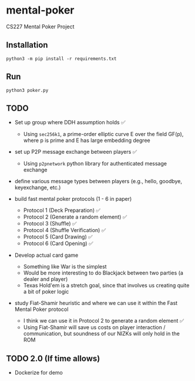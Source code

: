 # mental-poker
CS227 Mental Poker Project

## Installation
`python3 -m pip install -r requirements.txt`

## Run
`python3 poker.py`


## TODO
- Set up group where DDH assumption holds :white_check_mark:
    - Using `sec256k1`, a prime-order elliptic curve E over the field GF(p), where p is prime and E has large embedding degree
- set up P2P message exchange between players :white_check_mark:
    - Using `p2pnetwork` python library for authenticated message exchange
- define various message types between players (e.g., hello, goodbye, keyexchange, etc.) 
- build fast mental poker protocols (1 - 6 in paper) 
    - Protocol 1 (Deck Preparation) :white_check_mark:
    - Protocol 2 (Generate a random element) :white_check_mark:
    - Protocol 3 (Shuffle) :white_check_mark:
    - Protocol 4 (Shuffle Verification) :white_check_mark:
    - Protocol 5 (Card Drawing) :white_check_mark:
    - Protocol 6 (Card Opening) :white_check_mark:

- Develop actual card game
    - Something like War is the simplest
    - Would be more interesting to do Blackjack between two parties (a dealer and player)
    - Texas Hold'em is a stretch goal, since that involves us creating quite a bit of poker logic

- study Fiat-Shamir heuristic and where we can use it within the Fast Mental Poker protocol
    - I think we can use it in Protocol 2 to generate a random element :white_check_mark:
    - Using Fiat-Shamir will save us costs on player interaction / communication, but soundness of our NIZKs will only hold in the ROM

## TODO 2.0 (If time allows)
- Dockerize for demo
